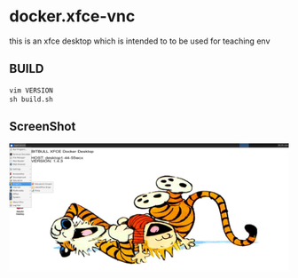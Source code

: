 # docker.xfce-vnc
this is an xfce desktop which is intended to to be used for teaching env

## BUILD
```
vim VERSION
sh build.sh
```

## ScreenShot
![](ss.png)

